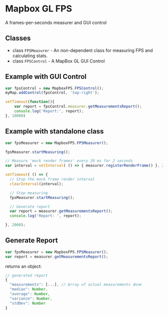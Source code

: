 # Mapbox GL FPS

A frames-per-seconds measurer and GUI control

## Classes

* class `FPSMeasurer` - An non-dependent class for measuring FPS and calculating stats.
* class `FPSControl` - A MapBox GL GUI Control


## Example with GUI Control

```js
var fpsControl = new MapboxFPS.FPSControl();
myMap.addControl(fpsControl, 'top-right');

setTimeout(function(){
    var report = fpsControl.measurer.getMeasurementsReport();
    console.log('Report:', report);
}, 10000)
```


## Example with standalone class

```js
var fpsMeasurer = new MapboxFPS.FPSMeasurer();

fpsMeasurer.startMeasuring();

// Measure 'mock render frames' every 20 ms for 2 seconds
var interval = setInterval( () => { measurer.registerRenderFrame() }, 20);

setTimeout( () => {
  // Stop the mock frame render interval
  clearInterval(interval);

  // Stop measuring
  fpsMeasurer.startMeasuring();

  // Generate report
  var report = measurer.getMeasurementsReport();
  console.log('Report: ', report);

}, 2000);

```

## Generate Report

```js
var fpsMeasurer = new MapboxFPS.FPSMeasurer();
var report = measurer.getMeasurementsReport();
```

returns an object:


```js
// generated report
{
  "measurements": [...], // Array of actual measurements done
  "median": Number,
  "average": Number,
  "variance": Number,
  "stdDev": Number
}
```